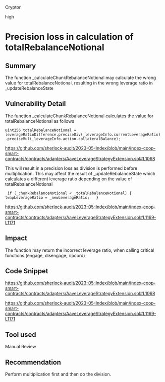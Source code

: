 Cryptor

high

# Precision loss in calculation of totalRebalanceNotional

## Summary
The function _calculateChunkRebalanceNotional may calculate the wrong value for totalRebalanceNotional, resulting in the wrong leverage ratio in _updateRebalanceState

## Vulnerability Detail

The function _calculateChunkRebalanceNotional calculates the value for  totalRebalanceNotional as follows

```uint256 totalRebalanceNotional = leverageRatioDifference.preciseDiv(_leverageInfo.currentLeverageRatio).preciseMul(_leverageInfo.action.collateralBalance); ``` 

https://github.com/sherlock-audit/2023-05-Index/blob/main/index-coop-smart-contracts/contracts/adapters/AaveLeverageStrategyExtension.sol#L1068

This will result in a precision loss as division is performed before multiplication. This may affect the result of  _updateRebalanceState
which calculates a different leverage ratio depending on the value of totalRebalanceNotional 

```  if (_chunkRebalanceNotional < _totalRebalanceNotional) {   twapLeverageRatio = _newLeverageRatio;   } ```

https://github.com/sherlock-audit/2023-05-Index/blob/main/index-coop-smart-contracts/contracts/adapters/AaveLeverageStrategyExtension.sol#L1169-L1171



## Impact
The function may return the incorrect leverage ratio, when calling critical functions (engage, disengage, ripcord)



## Code Snippet

https://github.com/sherlock-audit/2023-05-Index/blob/main/index-coop-smart-contracts/contracts/adapters/AaveLeverageStrategyExtension.sol#L1068

https://github.com/sherlock-audit/2023-05-Index/blob/main/index-coop-smart-contracts/contracts/adapters/AaveLeverageStrategyExtension.sol#L1169-L1171



## Tool used

Manual Review

## Recommendation
Perform multiplication first and then do the division.

